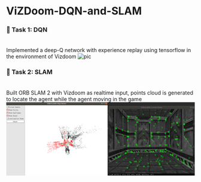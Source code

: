 # ViZDoom-DQN-and-SLAM
### 📜 Task 1: DQN <br><br>
Implemented a deep-Q network with experience replay using tensorflow in the environment of Vizdoom
![pic](/assets/doom.gif "Optional Title")


### 📜 Task 2: SLAM <br><br>
Built ORB SLAM 2 with Vizdoom as realtime input, points cloud is generated to locate the agent while the agent moving in the game
![pic](/assets/SLAM.png "Optional Title")
